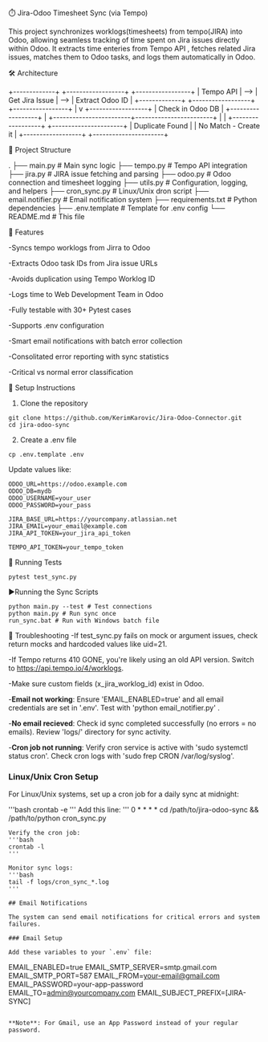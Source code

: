 ⏱️ Jira-Odoo Timesheet Sync (via Tempo)

This project synchronizes worklogs(timesheets) from tempo(JIRA) into Odoo, allowing seamless tracking of time spent on Jira issues directly within Odoo. It extracts time enteries from Tempo API , fetches related Jira issues, matches them to Odoo tasks, and logs them automatically in Odoo.

🛠️ Architecture

+-------------+     +------------------+     +-----------------+
|   Tempo API | --> | Get Jira Issue   | --> | Extract Odoo ID |
+-------------+     +------------------+     +-----------------+
                                             |
                                              v
                                      +------------------+
                                      | Check in Odoo DB |
                                      +------------------+
                                              |
                     +------------------------+------------------------+
                     |                                                 |
             +------------------+                          +----------------------+
             | Duplicate Found  |                          | No Match - Create it |
             +------------------+                          +----------------------+

📁 Project Structure

.
├── main.py                   # Main sync logic
├── tempo.py                  # Tempo API integration
├── jira.py                   # JIRA issue fetching and parsing
├── odoo.py                   # Odoo connection and timesheet logging
├── utils.py                  # Configuration, logging, and helpers
├── cron_sync.py              # Linux/Unix dron script
├── email.notifier.py         # Email notification system 
├── requirements.txt          # Python dependencies
├── .env.template             # Template for .env config
└── README.md                 # This file

🚀 Features

-Syncs tempo worklogs from Jirra to Odoo 

-Extracts Odoo task IDs from Jira issue URLs

-Avoids duplication using Tempo Worklog ID

-Logs time to Web Development Team in Odoo

-Fully testable with 30+ Pytest cases 

-Supports .env configuration

-Smart email notifications with batch error collection

-Consolitated error reporting with sync statistics

-Critical vs normal error classification

🔧 Setup Instructions

1. Clone the repository

```
git clone https://github.com/KerimKarovic/Jira-Odoo-Connector.git
cd jira-odoo-sync
```

2. Create a .env file 
```
cp .env.template .env
```

Update values like:
```
ODOO_URL=https://odoo.example.com
ODOO_DB=mydb
ODOO_USERNAME=your_user
ODOO_PASSWORD=your_pass

JIRA_BASE_URL=https://yourcompany.atlassian.net
JIRA_EMAIL=your_email@example.com
JIRA_API_TOKEN=your_jira_api_token

TEMPO_API_TOKEN=your_tempo_token
```

🧪 Running Tests

```
pytest test_sync.py
```

▶️Running the Sync Scripts

```
python main.py --test # Test connections
python main.py # Run sync once
run_sync.bat # Run with Windows batch file
```

📌 Troubleshooting
-If test_sync.py fails on mock or argument issues, check return mocks and hardcoded values like uid=21.

-If Tempo returns 410 GONE, you're likely using an old API version. Switch to https://api.tempo.io/4/worklogs.

-Make sure custom fields (x_jira_worklog_id) exist in Odoo.

-**Email not working**: Ensure 'EMAIL_ENABLED=true' and all email credentials are set in '.env'.
Test with  'python email_notifier.py' .

-**No email recieved**: Check id sync completed successfully (no errors = no emails). Review 'logs/' directory for sync activity.

-**Cron job not running**: Verify cron service is active with 'sudo systemctl status cron'. Check cron logs with 'sudo frep CRON /var/log/syslog'.

### Linux/Unix Cron Setup

For Linux/Unix systems, set up a cron job for a daily sync at midnight:

'''bash
crontab -e
'''
Add this line:
'''
0 * * * * cd /path/to/jira-odoo-sync && /path/to/python cron_sync.py
```
Verify the cron job:
'''bash
crontab -l
'''

Monitor sync logs:
'''bash
tail -f logs/cron_sync_*.log
'''

## Email Notifications

The system can send email notifications for critical errors and system failures.

### Email Setup

Add these variables to your `.env` file:

```
EMAIL_ENABLED=true
EMAIL_SMTP_SERVER=smtp.gmail.com
EMAIL_SMTP_PORT=587
EMAIL_FROM=your-email@gmail.com
EMAIL_PASSWORD=your-app-password
EMAIL_TO=admin@yourcompany.com
EMAIL_SUBJECT_PREFIX=[JIRA-SYNC]
```

**Note**: For Gmail, use an App Password instead of your regular password.
